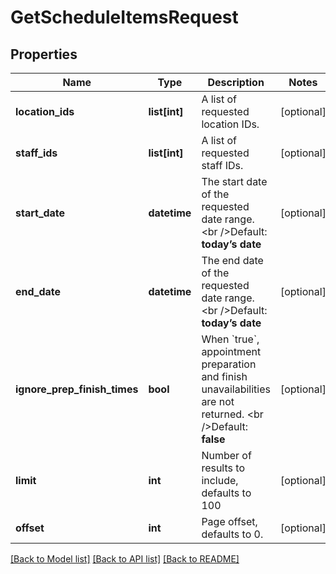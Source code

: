 # GetScheduleItemsRequest

## Properties
Name | Type | Description | Notes
------------ | ------------- | ------------- | -------------
**location_ids** | **list[int]** | A list of requested location IDs. | [optional] 
**staff_ids** | **list[int]** | A list of requested staff IDs. | [optional] 
**start_date** | **datetime** | The start date of the requested date range.   &lt;br /&gt;Default: **today’s date** | [optional] 
**end_date** | **datetime** | The end date of the requested date range.   &lt;br /&gt;Default: **today’s date** | [optional] 
**ignore_prep_finish_times** | **bool** | When &#x60;true&#x60;, appointment preparation and finish unavailabilities are not returned.   &lt;br /&gt;Default: **false** | [optional] 
**limit** | **int** | Number of results to include, defaults to 100 | [optional] 
**offset** | **int** | Page offset, defaults to 0. | [optional] 

[[Back to Model list]](../README.md#documentation-for-models) [[Back to API list]](../README.md#documentation-for-api-endpoints) [[Back to README]](../README.md)


